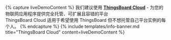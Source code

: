 {% capture liveDemoContent %}
我们建议使用 [**ThingsBoard Cloud**](https://thingsboard.cloud/signup) - 为您的物联网应用程序提供完全托管、可扩展且容错的平台<br>
ThingsBoard Cloud 适用于希望使用 ThingsBoard 但不想托管自己平台实例的每个人。
{% endcapture %}
{% include templates/info-banner.md title="ThingsBoard Cloud" content=liveDemoContent %}